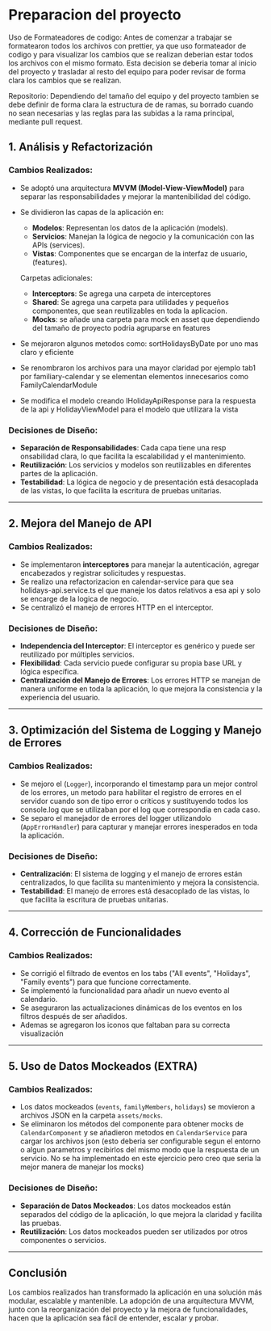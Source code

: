 # Preparacion del proyecto

Uso de Formateadores de codigo: Antes de comenzar a trabajar se formatearon todos los archivos con prettier, ya que uso formateador de codigo y para visualizar los cambios que se realizan deberian estar todos los archivos con el mismo formato. Esta decision se deberia tomar al inicio del proyecto y trasladar al resto del equipo para poder revisar de forma clara los cambios que se realizan.

Repositorio: Dependiendo del tamaño del equipo y del proyecto tambien se debe definir de forma clara la estructura de de ramas, su borrado cuando no sean necesarias y las reglas para las subidas a la rama principal, mediante pull request.

## 1. Análisis y Refactorización

### Cambios Realizados:

- Se adoptó una arquitectura **MVVM (Model-View-ViewModel)** para separar las responsabilidades y mejorar la mantenibilidad del código.
- Se dividieron las capas de la aplicación en:

  - **Modelos**: Representan los datos de la aplicación (models).
  - **Servicios**: Manejan la lógica de negocio y la comunicación con las APIs (services).
  - **Vistas**: Componentes que se encargan de la interfaz de usuario, (features).

  Carpetas adicionales:

  - **Interceptors**: Se agrega una carpeta de interceptores
  - **Shared**: Se agrega una carpeta para utilidades y pequeños componentes, que sean reutilizables en toda la aplicacion.
  - **Mocks**: se añade una carpeta para mock en asset que dependiendo del tamaño de proyecto podria agruparse en features

- Se mejoraron algunos metodos como: sortHolidaysByDate por uno mas claro y eficiente
- Se renombraron los archivos para una mayor claridad por ejemplo tab1 por familiary-calendar y se elementan elementos innecesarios como FamilyCalendarModule
- Se modifica el modelo creando IHolidayApiResponse para la respuesta de la api y HolidayViewModel para el modelo que utilizara la vista

### Decisiones de Diseño:

- **Separación de Responsabilidades**: Cada capa tiene una resp
  onsabilidad clara, lo que facilita la escalabilidad y el mantenimiento.
- **Reutilización**: Los servicios y modelos son reutilizables en diferentes partes de la aplicación.
- **Testabilidad**: La lógica de negocio y de presentación está desacoplada de las vistas, lo que facilita la escritura de pruebas unitarias.

---

## 2. Mejora del Manejo de API

### Cambios Realizados:

- Se implementaron **interceptores** para manejar la autenticación, agregar encabezados y registrar solicitudes y respuestas.
- Se realizo una refactorizacion en calendar-service para que sea holidays-api.service.ts el que maneje los datos relativos a esa api y solo se encarge de la logica de negocio.
- Se centralizó el manejo de errores HTTP en el interceptor.

### Decisiones de Diseño:

- **Independencia del Interceptor**: El interceptor es genérico y puede ser reutilizado por múltiples servicios.
- **Flexibilidad**: Cada servicio puede configurar su propia base URL y lógica específica.
- **Centralización del Manejo de Errores**: Los errores HTTP se manejan de manera uniforme en toda la aplicación, lo que mejora la consistencia y la experiencia del usuario.

---

## 3. Optimización del Sistema de Logging y Manejo de Errores

### Cambios Realizados:

- Se mejoro el (`Logger`), incorporando el timestamp para un mejor control de los errores, un metodo para habilitar el registro de errores en el servidor cuando son de tipo error o criticos y sustituyendo todos los console.log que se utilizaban por el log que correspondia en cada caso.
- Se separo el manejador de errores del logger utilizandolo (`AppErrorHandler`) para capturar y manejar errores inesperados en toda la aplicación.

### Decisiones de Diseño:

- **Centralización**: El sistema de logging y el manejo de errores están centralizados, lo que facilita su mantenimiento y mejora la consistencia.
- **Testabilidad**: El manejo de errores está desacoplado de las vistas, lo que facilita la escritura de pruebas unitarias.

---

## 4. Corrección de Funcionalidades

### Cambios Realizados:

- Se corrigió el filtrado de eventos en los tabs ("All events", "Holidays", "Family events") para que funcione correctamente.
- Se implementó la funcionalidad para añadir un nuevo evento al calendario.
- Se aseguraron las actualizaciones dinámicas de los eventos en los filtros después de ser añadidos.
- Ademas se agregaron los iconos que faltaban para su correcta visualización

---

## 5. Uso de Datos Mockeados (EXTRA)

### Cambios Realizados:

- Los datos mockeados (`events`, `familyMembers`, `holidays`) se movieron a archivos JSON en la carpeta `assets/mocks`.
- Se eliminaron los métodos del componente para obtener mocks de `CalendarComponent` y se añadieron metodos en `CalendarService` para cargar los archivos json (esto deberia ser configurable segun el entorno o algun parametros y recibirlos del mismo modo que la respuesta de un servicio. No se ha implementado en este ejercicio pero creo que seria la mejor manera de manejar los mocks)

### Decisiones de Diseño:

- **Separación de Datos Mockeados**: Los datos mockeados están separados del código de la aplicación, lo que mejora la claridad y facilita las pruebas.
- **Reutilización**: Los datos mockeados pueden ser utilizados por otros componentes o servicios.

---

## Conclusión

Los cambios realizados han transformado la aplicación en una solución más modular, escalable y mantenible. La adopción de una arquitectura MVVM, junto con la reorganización del proyecto y la mejora de funcionalidades, hacen que la aplicación sea fácil de entender, escalar y probar.
